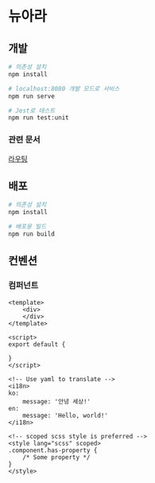 # 뉴아라
## 개발
```bash
# 의존성 설치
npm install

# localhost:8080 개발 모드로 서비스
npm run serve

# Jest로 테스트
npm run test:unit
```

### 관련 문서
[라우팅](src/router/README.md)

## 배포
```bash
# 의존성 설치
npm install

# 배포용 빌드
npm run build
```

## 컨벤션
### 컴퍼넌트
```vue
<template>
    <div>
    </div>
</template>

<script>
export default {

}
</script>

<!-- Use yaml to translate -->
<i18n>
ko:
    message: '안녕 세상!'
en:
    message: 'Hello, world!'
</i18n>

<!-- scoped scss style is preferred -->
<style lang="scss" scoped>
.component.has-property {
    /* Some property */
}
</style>
```
